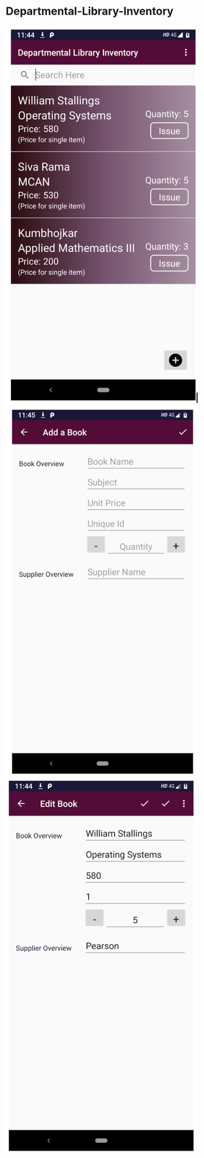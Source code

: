 # Departmental-Library-Inventory

![](Screenshots/1.png)
![](Screenshots/2.png)
![](Screenshots/3.png)

